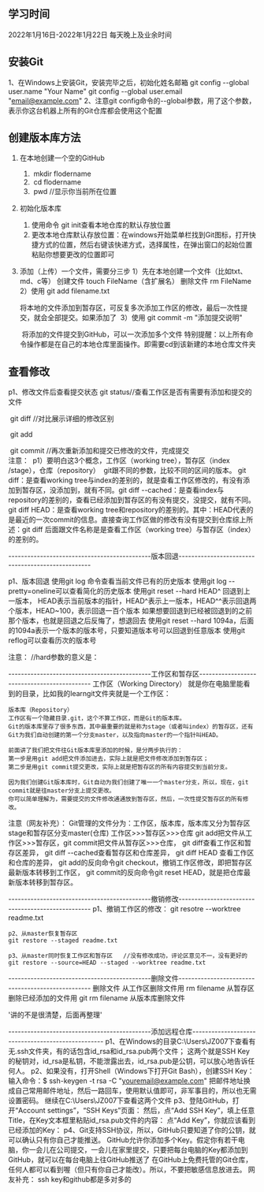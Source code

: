 



## 学习时间

2022年1月16日-2022年1月22日 每天晚上及业余时间

## 安装Git

1、在Windows上安装Git，安装完毕之后，初始化姓名邮箱
	git config --global user.name "Your Name"
	git config --global user.email "email@example.com"
2、注意git config命令的--global参数，用了这个参数，表示你这台机器上所有的Git仓库都会使用这个配置



## 创建版本库方法

1. 在本地创建一个空的GitHub

   1. ​	mkdir flodername
   2. ​	cd  flodername
   3. ​	pwd  //显示你当前所在位置

2. 初始化版本库  

   1. 使用命令 git init查看本地仓库的默认存放位置
   2. 更改本地仓库默认存放位置：在windows开始菜单栏找到Git图标，打开快捷方式的位置，然后右键该快递方式，选择属性，在弹出窗口的起始位置粘贴你想要更改的位置即可

3. 添加（上传）一个文件，需要分三步
   	1）先在本地创建一个文件（比如txt、md、c等）
   		创建文件 touch FileName（含扩展名）
   		删除文件 rm  FileName
   	2）使用 git add  filename.txt   

   ​		将本地的文件添加到暂存区，可反复多次添加工作区的修改，最后一次性提交，就会全部提交。
   ​		如果添加了
   ​	3）使用 git commit -m "添加提交说明"  

   ​		将添加的文件提交到GitHub，可以一次添加多个文件
   特别提醒：以上所有命令操作都是在自己的本地仓库里面操作。即需要cd到该新建的本地仓库文件夹

## 查看修改

p1、修改文件后查看提交状态
	git status//查看工作区是否有需要有添加和提交的文件

​	git diff  //对比展示详细的修改区别

​	git add    

​	git commit //再次重新添加和提交已修改的文件，完成提交
​	
注意：
​	p1）要明白这3个概念，工作区（working tree），暂存区（index /stage），仓库（repository）
​		git跟不同的参数，比较不同的区间的版本。
​		git diff：是查看working tree与index的差别的，就是查看工作区修改的，有没有添加到暂存区，没添加到，就有不同。
​		git diff --cached：是查看index与repository的差别的，查看已经添加到暂存区的有没有提交，没提交，就有不同。
​		git diff HEAD：是查看working tree和repository的差别的。其中：HEAD代表的是最近的一次commit的信息。直接查询工作区做的修改有没有提交到仓库
​	综上所述：git diff 后面跟文件名称是是查看工作区（working tree）与暂存区（index）的差别的。
​	


---------------------------------------------版本回退--------------------------------------------------

p1、版本回退
	使用git log 命令查看当前文件已有的历史版本
	使用git log --pretty=oneline可以查看简化的历史版本
	使用git reset --hard HEAD^ 回退到上一版本，
		HEAD表示当前版本的指针，HEAD^表示上一版本，HEAD^^表示回退两个版本，HEAD~100，表示回退一百个版本
	如果想要回退到已经被回退到的之前那个版本，也就是回退之后反悔了，想退回去
	使用git reset --hard 1094a，后面的1094a表示一个版本的版本号，只要知道版本号可以回退到任意版本
	使用git reflog可以查看历次的版本号
	
	
注意：
	//hard参数的意义是：
	
	
	
---------------------------------------------工作区和暂存区--------------------------------------------
	工作区（Working Directory）
	就是你在电脑里能看到的目录，比如我的learngit文件夹就是一个工作区：

	版本库（Repository）
	工作区有一个隐藏目录.git，这个不算工作区，而是Git的版本库。
	Git的版本库里存了很多东西，其中最重要的就是称为stage（或者叫index）的暂存区，还有Git为我们自动创建的第一个分支master，以及指向master的一个指针叫HEAD。
	
	前面讲了我们把文件往Git版本库里添加的时候，是分两步执行的：
	第一步是用git add把文件添加进去，实际上就是把文件修改添加到暂存区；
	第二步是用git commit提交更改，实际上就是把暂存区的所有内容提交到当前分支。
	
	因为我们创建Git版本库时，Git自动为我们创建了唯一一个master分支，所以，现在，git commit就是往master分支上提交更改。
	你可以简单理解为，需要提交的文件修改通通放到暂存区，然后，一次性提交暂存区的所有修改。

注意（网友补充）：
	Git管理的文件分为：工作区，版本库，版本库又分为暂存区stage和暂存区分支master(仓库)
	工作区>>>暂存区>>>仓库
	git add把文件从工作区>>>暂存区，git commit把文件从暂存区>>>仓库，
	git diff查看工作区和暂存区差异，
	git diff --cached查看暂存区和仓库差异，
	git diff HEAD 查看工作区和仓库的差异，
	git add的反向命令git checkout，撤销工作区修改，即把暂存区最新版本转移到工作区，
	git commit的反向命令git reset HEAD，就是把仓库最新版本转移到暂存区。


---------------------------------------------撤销修改--------------------------------------------------
	p1、撤销工作区的修改：
	git resotre --worktree readme.txt
	
	p2、从master恢复暂存区 
	git restore --staged readme.txt
	
	p3、从master同时恢复工作区和暂存区   //没有修改成功，评论区意见不一，没有更好的
	git restore --source=HEAD --staged --worktree readme.txt


---------------------------------------------删除文件--------------------------------------------------
删除文件
从工作区删除文件用 rm filename
从暂存区删除已经添加的文件用 git rm filename
从版本库删除文件  

'讲的不是很清楚，后面再整理'



---------------------------------------------添加远程仓库--------------------------------------------------
p1、在Windows的目录C:\Users\JZ007下查看有无.ssh文件夹，有的话包含id_rsa和id_rsa.pub两个文件；
	这两个就是SSH Key的秘钥对，id_rsa是私钥，不能泄露出去，id_rsa.pub是公钥，可以放心地告诉任何人。
p2、如果没有，打开Shell（Windows下打开Git Bash），创建SSH Key：
	输入命令：$ ssh-keygen -t rsa -C "youremail@example.com"
	把邮件地址换成自己常用邮件地址，然后一路回车，使用默认值即可，非军事目的，所以也无需设置密码。
	继续在C:\Users\JZ007下查看这两个文件
p3、登陆GitHub，打开“Account settings”，“SSH Keys”页面：
	然后，点“Add SSH Key”，填上任意Title，在Key文本框里粘贴id_rsa.pub文件的内容：
	点“Add Key”，你就应该看到已经添加的Key：
p4、Git支持SSH协议，所以，GitHub只要知道了你的公钥，就可以确认只有你自己才能推送。
	GitHub允许你添加多个Key。假定你有若干电脑，你一会儿在公司提交，一会儿在家里提交，只要把每台电脑的Key都添加到GitHub，就可以在每台电脑上往GitHub推送了
	在GitHub上免费托管的Git仓库，任何人都可以看到喔（但只有你自己才能改）。所以，不要把敏感信息放进去。
网友补充：
	ssh key和github都是多对多的
	